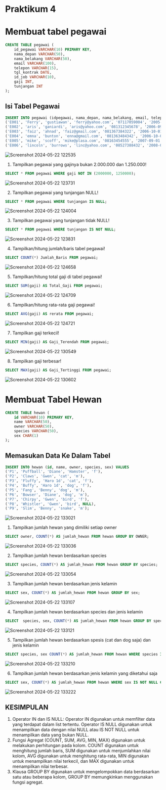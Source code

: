 # Praktikum 4

# Membuat tabel pegawai
```SQL
CREATE TABLE pegawai (
    id_pegawai VARCHAR(10) PRIMARY KEY,
    nama_depan VARCHAR(50),
    nama_belakang VARCHAR(50),
    email VARCHAR(100),
    telepon VARCHAR(15),
    tgl_kontrak DATE,
    id_job VARCHAR(10),
    gaji INT,
    tunjangan INT
);
```
## Isi Tabel Pegawai
```SQL
INSERT INTO pegawai (idpegawai, nama_depan, nama_belakang, email, telepon, tgl_kontrak, id_job, gaji, tunjangan) VALUES
('E001', 'Ferry', 'gustiawan', 'ferry@yahoo.com', '07117059004', '2005-09-01', 'L0001', 2000000, 500000),
('E002', 'aris', 'ganiardi', 'aris@yahoo.com', '081312345678', '2006-09-01', 'L0002', 2000000, 200000),
('E003', 'faiz', 'ahnad', 'faiz@gmail.com', '081367384322', '2006-10-01', 'L0003', 1500000, NULL),
('E004', 'emna', 'bunton', 'enna@gmail.com', '081363484342', '2006-10-01', 'L0004', 1500000, 9),
('E005', 'mike', 'scoff', 'mike@plasa.com', '08163454555', '2007-09-01', 'L0005', 1250000, 9),
('E006', 'lincoln', 'burrows', 'linc@yahoo.com', '08527388432', '2008-09-01', 'L0006', 1750000, NULL);
```
![Screenshot 2024-05-22 122535](https://github.com/Aaqilah22/Praktikum4/assets/148038188/cd23427c-7fcf-4812-bc4d-fc4517778d8f)

1. Tampilkan pegawai yang gajinya bukan 2.000.000 dan 1.250.000!
```SQL
SELECT * FROM pegawai WHERE gaji NOT IN (2000000, 1250000);
```
![Screenshot 2024-05-22 123731](https://github.com/Aaqilah22/Praktikum4/assets/148038188/6d9ce4c7-55f9-4609-8abf-3e554a38f75c)

2. Tampilkan pegawai yang tunjangan NULL!
```SQL
SELECT * FROM pegawai WHERE tunjangan IS NULL;
```
![Screenshot 2024-05-22 124004](https://github.com/Aaqilah22/Praktikum4/assets/148038188/cc993241-eab2-45da-815b-cfe80e03b57b)

3. Tampilkan pegawai yang tunjangan tidak NULL!
```SQL
SELECT * FROM pegawai WHERE tunjangan IS NOT NULL;
```
![Screenshot 2024-05-22 123831](https://github.com/Aaqilah22/Praktikum4/assets/148038188/f9769232-43d7-4daa-b095-67d7ab51a4ec)

4. Tampilkan/hitung jumlah/baris tabel pegawai!
```SQL
SELECT COUNT(*) Jumlah_Baris FROM pegawai;
```
![Screenshot 2024-05-22 124658](https://github.com/Aaqilah22/Praktikum4/assets/148038188/482e9ecc-50cb-4b12-bc03-5b1d25b4dec1)

5. Tampilkan/hitung total gaji di tabel pegawai!
```SQL
SELECT SUM(gaji) AS Total_Gaji FROM pegawai;
```
![Screenshot 2024-05-22 124709](https://github.com/Aaqilah22/Praktikum4/assets/148038188/d27b32fd-74c1-403a-949c-f612b7ddff50)

6. Tampilkan/hitung rata-rata gaji pegawai!
```SQL
SELECT AVG(gaji) AS rerata FROM pegawai;
```
![Screenshot 2024-05-22 124721](https://github.com/Aaqilah22/Praktikum4/assets/148038188/61cfad43-375c-4d80-8fa2-0e0af7f19206)

7. Tampilkan gaji terkecil!
```SQL
SELECT MIN(gaji) AS Gaji_Terendah FROM pegawai;
```
![Screenshot 2024-05-22 130549](https://github.com/Aaqilah22/Praktikum4/assets/148038188/891e380b-0e05-4642-a753-b6c6adbd0b39)

8. Tampilkan gaji terbesar!
```SQL
SELECT MAX(gaji) AS Gaji_Tertinggi FROM pegawai;
```
![Screenshot 2024-05-22 130602](https://github.com/Aaqilah22/Praktikum4/assets/148038188/cc7869bf-9d45-40c9-b2cb-a6ba9868c632)

# Membuat Tabel Hewan
```SQL
CREATE TABLE hewan (
    id VARCHAR(10) PRIMARY KEY,
    name VARCHAR(50),
    owner VARCHAR(50),
    species VARCHAR(50),
    sex CHAR(1)
);
```
## Memasukan Data Ke Dalam Tabel
```SQL
INSERT INTO hewan (id, name, owner, species, sex) VALUES
('P1', 'Puffball', 'Diane', 'Hamster', 'f'),
('P2', 'Claws', 'Gwen', 'cat', 'm'),
('P3', 'Fluffy', 'Haro 1d', 'cat', 'f'),
('P4', 'Buffy', 'Haro 1d', 'dog', 'f'),
('P5', 'Fang', 'Benny', 'dog', 'm'),
('P6', 'Bowser', 'Diane', 'dog', 'm'),
('P7', 'Chirpy', 'Gwen', 'bird', 'f'),
('P8', 'Whistler', 'Gwen', 'bird', NULL),
('P9', 'Slim', 'Benny', 'snake', 'm');
```
![Screenshot 2024-05-22 133021](https://github.com/Aaqilah22/Praktikum4/assets/148038188/8d6c5275-00c7-4bf4-aedc-2bdefcbb2a92)

1. Tampilkan jumlah hewan yang dimiliki setiap owner
```SQL
SELECT owner, COUNT(*) AS jumlah_hewan FROM hewan GROUP BY OWNER;
```
![Screenshot 2024-05-22 133036](https://github.com/Aaqilah22/Praktikum4/assets/148038188/2cebfbf1-4c41-477f-9384-263dcb5c110d)

2. Tampilkan jumlah hewan berdasarkan species
```SQL
SELECT species, COUNT(*) AS jumlah_hewan FROM hewan GROUP BY species;
```
![Screenshot 2024-05-22 133054](https://github.com/Aaqilah22/Praktikum4/assets/148038188/5b7133b5-8a6e-4c6c-bd7f-d8d7918b1d61)

3. Tampilkan jumlah hewan berdasarkan jenis kelamin
```SQL
SELECT sex, COUNT(*) AS jumlah_hewan FROM hewan GROUP BY sex;
```
![Screenshot 2024-05-22 133107](https://github.com/Aaqilah22/Praktikum4/assets/148038188/3b838d60-1ea6-46e2-a38c-9d80f37039ef)

4. Tampilkan jumlah hewan berdasarkan species dan jenis kelamin
```SQL
SELECT  species, sex, COUNT(*) AS jumlah_hewan FROM hewan GROUP BY species, sex;
```
![Screenshot 2024-05-22 133121](https://github.com/Aaqilah22/Praktikum4/assets/148038188/6c717472-5441-4e8a-aef2-faac24295bf5)

5. Tampilkan jumlah hewan berdasarkan spesis (cat dan dog saja) dan jenis kelamin
```SQL
SELECT species, sex COUNT(*) AS jumlah_hewan FROM hewan WHERE species IN('cat', 'dog') GROUP BY species, sex;
```
![Screenshot 2024-05-22 133210](https://github.com/Aaqilah22/Praktikum4/assets/148038188/4cc6c9e1-ab66-4b74-a821-b02f3eb36cb3)

6. Tampilkan jumlah hewan berdasarkan jenis kelamin yang diketahui saja
```SQL
SELECT sex, COUNT(*) AS jumlah_hewan FROM hewan WHERE sex IS NOT NULL GROUP BY sex;
```
![Screenshot 2024-05-22 133222](https://github.com/Aaqilah22/Praktikum4/assets/148038188/2715ec6b-8233-4b57-a671-37c931043264)

## KESIMPULAN 
1. Operator IN dan IS NULL: Operator IN digunakan untuk memfilter data yang terdapat dalam list tertentu. Operator IS NULL digunakan untuk menampilkan data dengan nilai NULL atau IS NOT NULL untuk menampilkan data yang bukan NULL.
2. Fungsi Agregat (COUNT, SUM, AVG, MIN, MAX) digunakan untuk melakukan perhitungan pada kolom. COUNT digunakan untuk menghitung jumlah baris, SUM digunakan untuk menjumlahkan nilai kolom, AVG digunakan untuk menghitung rata-rata, MIN digunakan untuk menampilkan nilai terkecil, dan MAX digunakan untuk menampilkan nilai terbesar.
3. Klausa GROUP BY digunakan untuk mengelompokkan data berdasarkan satu atau beberapa kolom, GROUP BY memungkinkan menggunakan fungsi agregat.
